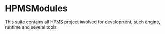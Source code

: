 # HPMSModules
This suite contains all HPMS project involved for development, such engine, runtime and several tools.
